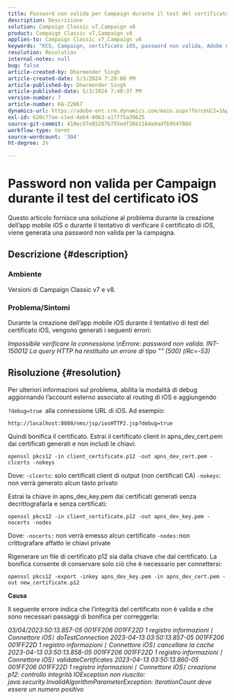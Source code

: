 ```yaml
---
title: Password non valida per Campaign durante il test del certificato iOS
description: Descrizione
solution: Campaign Classic v7,Campaign v8
product: Campaign Classic v7,Campaign v8
applies-to: Campaign Classic v7,Campaign v8
keywords: "KCS, Campaign, certificato iOS, password non valida, Adobe Campaign Classic v7, ACC v7, Adobe Campaign Classic v8, ACC v8"
resolution: Resolution
internal-notes: null
bug: false
article-created-by: Dharmender Singh
article-created-date: 5/3/2024 7:20:08 PM
article-published-by: Dharmender Singh
article-published-date: 5/3/2024 7:40:37 PM
version-number: 7
article-number: KA-22067
dynamics-url: https://adobe-ent.crm.dynamics.com/main.aspx?forceUCI=1&pagetype=entityrecord&etn=knowledgearticle&id=a07e0823-8209-ef11-9f8a-6045bd034c54
exl-id: 620c77ae-c1ed-4eb4-80b3-a17f75a39625
source-git-commit: 410ec97e85287b755edf26b1164a9adfb954788d
workflow-type: tm+mt
source-wordcount: '304'
ht-degree: 2%

---
```


# Password non valida per Campaign durante il test del certificato iOS


Questo articolo fornisce una soluzione al problema durante la creazione dell’app mobile iOS o durante il tentativo di verificare il certificato di iOS, viene generata una password non valida per la campagna.

## Descrizione {#description}


### <b>Ambiente</b>

Versioni di Campaign Classic v7 e v8.



### <b>Problema/Sintomi</b>

Durante la creazione dell’app mobile iOS durante il tentativo di test del certificato iOS, vengono generati i seguenti errori:

*Impossibile verificare la connessione.\nErrore: password non valida. INT-150012 La query HTTP ha restituito un errore di tipo &quot;&quot; (500) (iRc=-53)*


## Risoluzione {#resolution}


Per ulteriori informazioni sul problema, abilita la modalità di debug aggiornando l’account esterno associato al routing di iOS e aggiungendo

`?debug=true `alla connessione URL di iOS. Ad esempio:

`http://localhost:8080/nms/jsp/iosHTTP2.jsp?debug=true`

Quindi bonifica il certificato. Estrai il certificato client in apns_dev_cert.pem dai certificati generati e non includi le chiavi:

`openssl pkcs12 -in client_certificate.p12 -out apns_dev_cert.pem -clcerts -nokeys`

Dove:
`-clcerts`: solo certificati client di output (non certificati CA)
`-nokeys`: non verrà generato alcun tasto privato

Estrai la chiave in apns_dev_key.pem dai certificati generati senza decrittografarla e senza certificati:

`openssl pkcs12 -in client_certificate.p12 -out apns_dev_key.pem -nocerts -nodes`

Dove:
`-nocerts:` non verrà emesso alcun certificato
`-nodes:`non crittografare affatto le chiavi private

Rigenerare un file di certificato p12 sia dalla chiave che dal certificato. La bonifica consente di conservare solo ciò che è necessario per connettersi: 

`openssl pkcs12 -export -inkey apns_dev_key.pem -in apns_dev_cert.pem -out new_certificate.p12`

<b>Causa</b>

Il seguente errore indica che l’integrità del certificato non è valida e che sono necessari passaggi di bonifica per correggerla:

*03/04/2023:50:13.857-05 001FF206 001FF22D 1 registro informazioni `[` Connettore iOS`]`  doTestConnection 2023-04-13 03:50:13.857-05 001FF206 001FF22D 1 registro informazioni `[` Connettore iOS`]`  cancellare la cache 2023-04-13 03:50:13.858-05 001FF206 001FF22D 1 registro informazioni `[` Connettore iOS`]`  validateCertificates 2023-04-13 03:50:13.860-05 001FF206 001FF22D 1 registro informazioni `[` Connettore iOS`]`  creazione p12: controllo integrità IOException non riuscito: java.security.InvalidAlgorithmParameterException: IterationCount deve essere un numero positivo*
